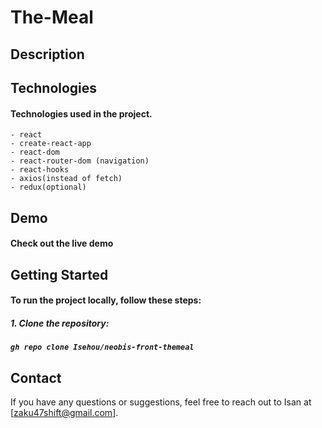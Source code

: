 <h1>The-Meal</h1>

<h2>Description</h2>

<h2>Technologies</h2>

<h4>Technologies used in the project.</h4>

    - react
    - create-react-app
    - react-dom
    - react-router-dom (navigation)
    - react-hooks
    - axios(instead of fetch)
    - redux(optional)

<h2>Demo</h2>

<h4>Check out the live demo </h4>

<h2>Getting Started</h2>

<h4>To run the project locally, follow these steps:</h4>

<h5>1. Clone the repository:<h5>

    gh repo clone Isehou/neobis-front-themeal

<h2>Contact</h2>

If you have any questions or suggestions, feel free to reach out to Isan at [zaku47shift@gmail.com].

